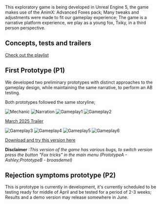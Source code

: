 This exploratory game is being developed in Unreal Engine 5, the game makes use of the AnimX: Advanced Foxes pack; Many tweaks and adjustments were made to fit our gameplay experience; The game is a narrative platform experience, we play as a young fox, Txiky, in a third person perspective.

## Concepts, tests and trailers

[Check out the playlist](https://youtu.be/hCn0Te4nzJc?si=sQzh0K9--wpbOWyF)

## First Prototype (P1)

We developed two preliminary prototypes with distinct approaches to the gameplay design, 
while maintaining the same narrative, to perform an AB testing.

Both prototypes followed the same storyline;

![Mechanic](https://github.com/user-attachments/assets/40abe1cd-9f0c-49d6-91f1-68b2a8e3988b)
![Narration](https://github.com/user-attachments/assets/164f194d-2e21-459d-8ffe-b8ad80d9dda3)
![Gameplay1](https://github.com/user-attachments/assets/293bb446-83df-440e-a052-b837ddd339af)
![Gameplay2](https://github.com/user-attachments/assets/fd1fe00f-19e8-413e-a220-1180dc5b561e)

[March 2025 Trailer](https://www.youtube.com/watch?v=lbl2WvNAjZE)


![Gameplay3](./Figures/Txiky/SandStormTunnels.gif) 
![Gameplay4](./Figures/Txiky/FoxWandering.gif) 
![Gameplay5](./Figures/Txiky/SleepingFoxes.gif) 
![Gameplay6](./Figures/Txiky/Platforms.gif) 


[Download and try this version here](https://francisc546.itch.io/txikyfoxes)

__Disclaimer__ _:This version of the game has various bugs, to switch version press the button "Fox tricks" in the main menu (PrototypeA - Ashley;PrototypeB - broasdemel)_

## Rejection symptoms prototype (P2)

This is prototype is currently in development, it's currently scheduled to be testing ready for middle of April and be tested for a period of 2-3 weeks; Results and a demo version
may release somewhere in June.

